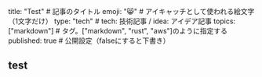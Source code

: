title: "Test" # 記事のタイトル
emoji: "😸" # アイキャッチとして使われる絵文字（1文字だけ）
type: "tech" # tech: 技術記事 / idea: アイデア記事
topics: ["markdown"] # タグ。["markdown", "rust", "aws"]のように指定する
published: true # 公開設定（falseにすると下書き）

## test